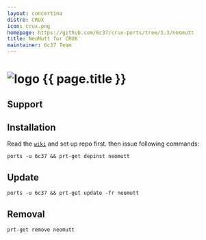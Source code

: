```yaml
---
layout: concertina
distro: CRUX
icon: crux.png
homepage: https://github.com/6c37/crux-ports/tree/3.3/neomutt
title: NeoMutt for CRUX
maintainer: 6c37 Team
---
```


# ![logo](/images/distros/{{page.icon}}) {{ page.title }}

## Support <a class="offset" id="support"></a>

## Installation <a class="offset" id="install"></a>

Read the [`wiki`](https://github.com/6c37/crux-ports/wiki/Installing-the-git-driver-and-adding-the-6c37-repo) and set up repo first.
then issue following commands:

```
ports -u 6c37 && prt-get depinst neomutt
```

## Update <a class="offset" id="update"></a>

```
ports -u 6c37 && prt-get update -fr neomutt
```

## Removal <a class="offset" id="remove"></a>

```
prt-get remove neomutt
```
